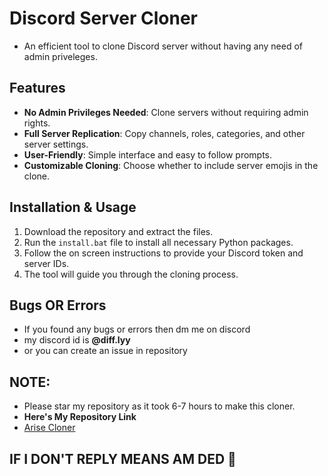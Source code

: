 # Discord Server Cloner
- An efficient tool to clone Discord server without having any need of admin priveleges.

## Features
- **No Admin Privileges Needed**: Clone servers without requiring admin rights.
- **Full Server Replication**: Copy channels, roles, categories, and other server settings.
- **User-Friendly**: Simple interface and easy to follow prompts.
- **Customizable Cloning**: Choose whether to include server emojis in the clone.

## Installation & Usage
1. Download the repository and extract the files.
2. Run the `install.bat` file to install all necessary Python packages.
3. Follow the on screen instructions to provide your Discord token and server IDs.
4. The tool will guide you through the cloning process.

## Bugs OR Errors
- If you found any bugs or errors then dm me on discord
- my discord id is **@diff.lyy**
- or you can create an issue in repository

## NOTE:
- Please star my repository as it took 6-7 hours to make this cloner.
- **Here's My Repository Link**
- [Arise Cloner](https://github.com/Better-Diff/Arise-Cloner)

## IF I DON'T REPLY MEANS AM DED 🙂
